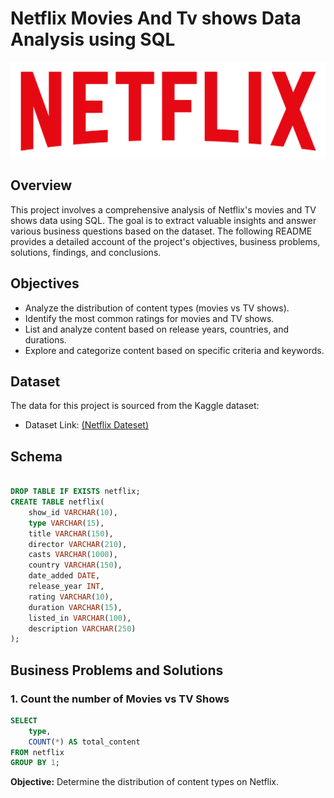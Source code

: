 # Netflix Movies And Tv shows Data Analysis using SQL

![Netflix Logo](https://github.com/Deba024/Netflix_SQL_Project/blob/main/logo.png)

##  Overview
This project involves a comprehensive analysis of Netflix's movies and TV shows data using SQL. The goal is to extract valuable insights and answer various business questions based on the dataset. The following README provides a detailed account of the project's objectives, business problems, solutions, findings, and conclusions.

## Objectives
* Analyze the distribution of content types (movies vs TV shows).
* Identify the most common ratings for movies and TV shows.
* List and analyze content based on release years, countries, and durations.
* Explore and categorize content based on specific criteria and keywords.

## Dataset
The data for this project is sourced from the Kaggle dataset:
* Dataset Link: [(Netflix Dateset)](https://github.com/Deba024/Netflix_SQL_Project/blob/main/netflix_titles.csv)

## Schema
```sql

DROP TABLE IF EXISTS netflix;
CREATE TABLE netflix(
	show_id	VARCHAR(10),
	type VARCHAR(15),
	title VARCHAR(150),
	director VARCHAR(210),
	casts VARCHAR(1000),
	country	VARCHAR(150),
	date_added DATE,
	release_year INT,
	rating VARCHAR(10),
	duration VARCHAR(15),
	listed_in VARCHAR(100),
	description VARCHAR(250)
);
```
## Business Problems and Solutions

### 1. Count the number of Movies vs TV Shows

```sql
SELECT
	type,
	COUNT(*) AS total_content
FROM netflix
GROUP BY 1;
```
**Objective:** Determine the distribution of content types on Netflix.


